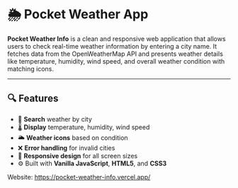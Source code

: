 # 🌦️ Pocket Weather App

**Pocket Weather Info** is a clean and responsive web application that allows users to check real-time weather information by entering a city name. It fetches data from the OpenWeatherMap API and presents weather details like temperature, humidity, wind speed, and overall weather condition with matching icons.

---

## 🔍 Features

- 🔎 **Search** weather by city
- 🌡️ **Display** temperature, humidity, wind speed
- 🌥️ **Weather icons** based on condition
- ❌ **Error handling** for invalid cities
- 📱 **Responsive design** for all screen sizes
- ⚙️ Built with **Vanilla JavaScript**, **HTML5**, and **CSS3**

Website: https://pocket-weather-info.vercel.app/

